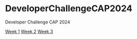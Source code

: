 # DeveloperChallengeCAP2024
Developer Challenge CAP 2024


[Week 1](https://community.sap.com/t5/application-development-discussions/february-developer-challenge-cap-plugins-week-1/m-p/13597835)
[Week 2](https://community.sap.com/t5/application-development-discussions/february-developer-challenge-cap-plugins-week-2/td-p/13605065)
[Week 3]()

